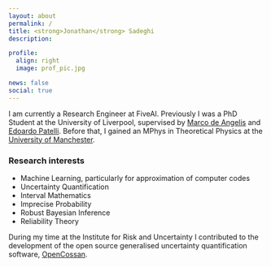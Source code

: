 ```yaml
---
layout: about
permalink: /
title: <strong>Jonathan</strong> Sadeghi
description:

profile:
  align: right
  image: prof_pic.jpg

news: false
social: true
---
```


I am currently a Research Engineer at FiveAI.
Previously I was a PhD Student at the University of Liverpool, supervised by [Marco de Angelis](https://marcodeangelis.github.io) and [Edoardo Patelli](https://www.liverpool.ac.uk/engineering/staff/edoardo-patelli/).
Before that, I gained an MPhys in Theoretical Physics at the [University of Manchester](https://www.manchester.ac.uk/).

### Research interests
- Machine Learning, particularly for approximation of computer codes
- Uncertainty Quantification
- Interval Mathematics
- Imprecise Probability
- Robust Bayesian Inference
- Reliability Theory

During my time at the Institute for Risk and Uncertainty I contributed to the development of the open source generalised uncertainty quantification software, [OpenCossan](http://www.cossan.co.uk).
